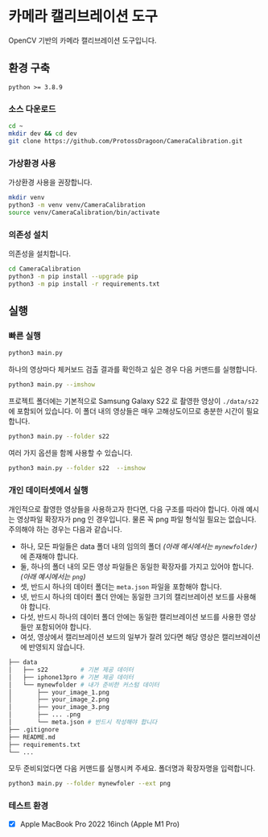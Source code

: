 # 카메라 캘리브레이션 도구

OpenCV 기반의 카메라 캘리브레이션 도구입니다.

## 환경 구축

`python >= 3.8.9`

### 소스 다운로드

```bash
cd ~
mkdir dev && cd dev
git clone https://github.com/ProtossDragoon/CameraCalibration.git
```

### 가상환경 사용

가상환경 사용을 권장합니다.
```bash
mkdir venv
python3 -m venv venv/CameraCalibration
source venv/CameraCalibration/bin/activate
```

### 의존성 설치

의존성을 설치합니다.
```bash
cd CameraCalibration
python3 -m pip install --upgrade pip
python3 -m pip install -r requirements.txt
```

## 실행

### 빠른 실행

```bash
python3 main.py
```

하나의 영상마다 체커보드 검출 결과를 확인하고 싶은 경우 다음 커맨드를 실행합니다.
```bash
python3 main.py --imshow
```

프로젝트 폴더에는 기본적으로 Samsung Galaxy S22 로 촬영한 영상이 `./data/s22` 에 포함되어 있습니다. 이 폴더 내의 영상들은 매우 고해상도이므로 충분한 시간이 필요합니다.
```bash
python3 main.py --folder s22
```

여러 가지 옵션을 함께 사용할 수 있습니다.
```bash
python3 main.py --folder s22  --imshow
```

### 개인 데이터셋에서 실행

개인적으로 촬영한 영상들을 사용하고자 한다면, 다음 구조를 따라야 합니다. 아래 예시는 영상파일 확장자가 png 인 경우입니다. 물론 꼭 png 파일 형식일 필요는 없습니다. 주의해야 하는 경우는 다음과 같습니다.
- 하나, 모든 파일들은 data 폴더 내의 임의의 폴더 *(아래 예시에서는  `mynewfolder`)* 에 존재해야 합니다.
- 둘, 하나의 폴더 내의 모든 영상 파일들은 동일한 확장자를 가지고 있어야 합니다. *(아래 예시에서는  `png`)*
- 셋, 반드시 하나의 데이터 폴더는 `meta.json` 파일을 포함해야 합니다.
- 넷, 반드시 하나의 데이터 폴더 안에는 동일한 크기의 캘리브레이션 보드를 사용해야 합니다.
- 다섯, 반드시 하나의 데이터 폴더 안에는 동일한 캘리브레이션 보드를 사용한 영상들만 포함되어야 합니다.
- 여섯, 영상에서 캘리브레이션 보드의 일부가 잘려 있다면 해당 영상은 캘리브레이션에 반영되지 않습니다.
```python
├── data
│   ├── s22         # 기본 제공 데이터
│   ├── iphone13pro # 기본 제공 데이터
│   └── mynewfolder # 내가 준비한 커스텀 데이터
│       ├── your_image_1.png
│       ├── your_image_2.png
│       ├── your_image_3.png
│       ├── ... .png
│       └── meta.json # 반드시 작성해야 합니다
├── .gitignore
├── README.md
├── requirements.txt
└── ...
```

모두 준비되었다면 다음 커맨드를 실행시켜 주세요. 폴더명과 확장자명을 입력합니다.
```bash
python3 main.py --folder mynewfoler --ext png
```

### 테스트 환경

- [x] Apple MacBook Pro 2022 16inch (Apple M1 Pro)
